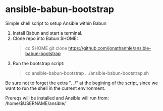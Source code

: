 # ansible-babun-bootstrap
Simple shell script to setup Ansible within Babun

1. Install Babun and start a terminal.
2. Clone repo into Babun $HOME:
   > cd $HOME
   > git clone https://github.com/jonathanhle/ansible-babun-bootstrap
3. Run the bootstrap script:
   > cd ansible-babun-bootstrap
   > . ./ansible-babun-bootstrap.sh

Be sure not to forget the extra ". ./" at the begining of the script, since we want to run the shell in the current environment.

Prereqs will be installed and Ansible will run from: /home/$USERNAME/ansible/
